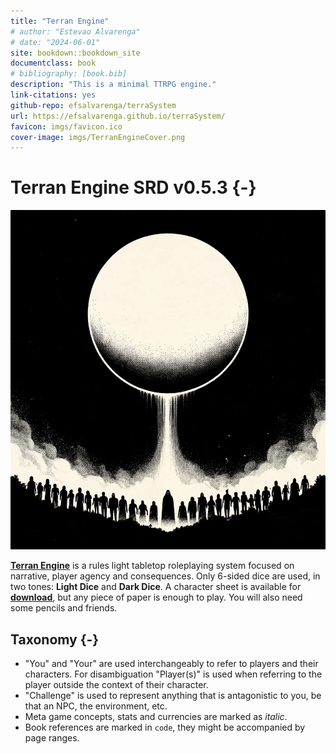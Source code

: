 ```yaml
---
title: "Terran Engine"
# author: "Estevao Alvarenga"
# date: "2024-06-01"
site: bookdown::bookdown_site
documentclass: book
# bibliography: [book.bib]
description: "This is a minimal TTRPG engine."
link-citations: yes
github-repo: efsalvarenga/terraSystem
url: https://efsalvarenga.github.io/terraSystem/
favicon: imgs/favicon.ico
cover-image: imgs/TerranEngineCover.png
---
```


# Terran Engine SRD v0.5.3 {-}

![](imgs/TerranEngineCover.png)

[**Terran Engine**](https://efsalvarenga.github.io/terraSystem/) is a rules light tabletop roleplaying system focused on narrative, player agency and consequences. Only 6-sided dice are used, in two tones: **Light Dice** and **Dark Dice**. A character sheet is available for [**download**](assets/TerranSheet.pdf), but any piece of paper is enough to play. You will also need some pencils and friends.


## Taxonomy {-}

- "You" and "Your" are used interchangeably to refer to players and their characters. For disambiguation "Player(s)" is used when referring to the player outside the context of their character.
- "Challenge" is used to represent anything that is antagonistic to you, be that an NPC, the environment, etc.
- Meta game concepts, stats and currencies are marked as *italic*.
- Book references are marked in `code`, they might be accompanied by page ranges.
